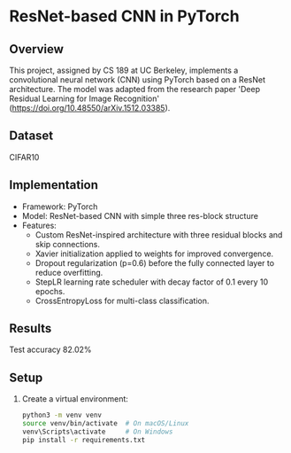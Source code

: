 # ResNet-based CNN in PyTorch

## Overview
This project, assigned by CS 189 at UC Berkeley, implements a convolutional neural network (CNN) using PyTorch based on a ResNet architecture. The model was adapted from the research paper 'Deep Residual Learning for Image Recognition' (https://doi.org/10.48550/arXiv.1512.03385).

## Dataset
CIFAR10

## Implementation
- Framework: PyTorch
- Model: ResNet-based CNN with simple three res-block structure
- Features:
    - Custom ResNet-inspired architecture with three residual blocks and skip connections.
    - Xavier initialization applied to weights for improved convergence.
    - Dropout regularization (p=0.6) before the fully connected layer to reduce overfitting.
    - StepLR learning rate scheduler with decay factor of 0.1 every 10 epochs.
    - CrossEntropyLoss for multi-class classification.

## Results
Test accuracy 82.02%


## Setup
1. Create a virtual environment:
    ```sh
    python3 -m venv venv
    source venv/bin/activate  # On macOS/Linux
    venv\Scripts\activate     # On Windows
    pip install -r requirements.txt
    ```
